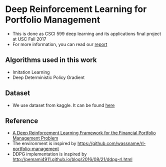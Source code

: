 # Deep Reinforcement Learning for Portfolio Management
* This is done as CSCI 599 deep learning and its applications final project at USC Fall 2017
* For more information, you can read our [report](http://www-scf.usc.edu/~zhan527/post/cs599/)

## Algorithms used in this work
* Imitation Learning
* Deep Deterministic Policy Gradient

## Dataset
* We use dataset from kaggle. It can be found [here](https://www.kaggle.com/camnugent/sandp500)

## Reference
* [A Deep Reinforcement Learning Framework for the Financial Portfolio Management Problem](https://arxiv.org/abs/1706.10059)
* The environment is inspired by https://github.com/wassname/rl-portfolio-management
* DDPG implementation is inspired by http://pemami4911.github.io/blog/2016/08/21/ddpg-rl.html
